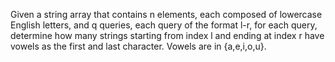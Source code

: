Given a string array that contains n elements, each composed of lowercase English 
letters, and q queries, each query of the format l-r, for each query, determine how 
many strings starting from index l and ending at index r have vowels as the first and 
last character. Vowels are in {a,e,i,o,u}.
